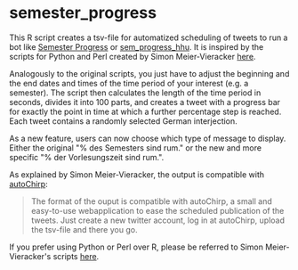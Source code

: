 # semester_progress

This R script creates a tsv-file for automatized scheduling of tweets to run a bot like [Semester Progress](https://twitter.com/sem_progress) or [sem_progress_hhu](https://twitter.com/sem_prog_hhu). It is inspired by the scripts for Python and Perl created by Simon Meier-Vieracker [here](https://github.com/fussballlinguist/semester_progress).

Analogously to the original scripts, you just have to adjust the beginning and the end dates and times of the time period of your interest (e.g. a semester). The script then calculates the length of the time period in seconds, divides it into 100 parts, and creates a tweet with a progress bar for exactly the point in time at which a further percentage step is reached. Each tweet contains a randomly selected German interjection.

As a new feature, users can now choose which type of message to display. Either the original "% des Semesters sind rum." or the new and more specific "% der Vorlesungszeit sind rum.".

As explained by Simon Meier-Vieracker, the output is compatible with [autoChirp](https://autochirp.spinfo.uni-koeln.de/home):

> The format of the ouput is compatible with autoChirp, a small and easy-to-use webapplication to ease the scheduled publication of the tweets. Just create a new twitter account, log in at autoChirp, upload the tsv-file and there you go.

If you prefer using Python or Perl over R, please be referred to Simon Meier-Vieracker's scripts [here](https://github.com/fussballlinguist/semester_progress).
